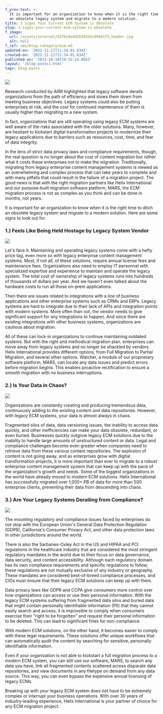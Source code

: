 ```yaml
---
f_prev-text: >-
  It is important for an organization to know when it is the right time to ditch
  an obsolete legacy system and migrate to a modern solution.
title: 3 Signs Your Current ECM System is Obsolete
slug: 3-signs-your-current-ecm-system-is-obsolete
f_image:
  url: /assets/external/637b5de4d2b34329c994d1f5_header.jpg
  alt: null
f_ref: cms/blog-category/ecm.md
updated-on: '2022-11-21T11:34:01.634Z'
created-on: '2022-11-21T11:34:01.634Z'
published-on: '2023-10-18T19:32:14.085Z'
layout: '[blog-posts].html'
tags: blog-posts
---
```


![](/assets/external/637b5de4d2b34329c994d1f5_header.jpg)

Research conducted by AIIM highlighted that legacy software derails organizations from the path of efficiency and slows them down from meeting business objectives. Legacy systems could also be putting enterprises at risk, and the cost for continued maintenance of them is usually higher than migrating to a new system.

In fact, organizations that are still operating using legacy ECM systems are well aware of the risks associated with the older solutions. Many, however, are hesitant to kickstart digital transformation projects to modernize their legacy applications due to barriers such as resources, cost, time, and fear of data integrity.

In the lens of strict data privacy laws and compliance requirements, though, the real question is no longer about the cost of content migration but rather what it costs these enterprises not to make the migration. Traditionally, migrating from legacy enterprise content management systems is viewed as an overwhelming and complex process that can take years to complete and with many pitfalls that could result in the failure of a migration project. The good news is that with the right migration partners like Helix International and our purpose-built migration software platform, MARS, the ECM migration process is not as complex as you think and can be done in months, not years.

It is important for an organization to know when it is the right time to ditch an obsolete legacy system and migrate to a modern solution. Here are some signs to look out for.

### 1.) Feels Like Being Held Hostage by Legacy System Vendor

![](/assets/external/637b61e98a55d69bc811c7c3_in-1.jpg)

Let's face it. Maintaining and operating legacy systems come with a hefty price tag, even more so with legacy enterprise content management systems. Most, if not all, of these solutions, require annual license fees and maintenance fees. Organizations also need to employ IT personnel with specialized expertise and experience to maintain and operate the legacy system. The total cost of ownership of legacy systems runs into hundreds of thousands of dollars per year. And we haven't even talked about the hardware costs to run all those on-prem applications.

Then there are issues related to integrations with a line of business applications and other enterprise systems such as CRMs and ERPs. Legacy systems are hard to integrate due to their lack of APIs and integration points with modern systems. More often than not, the vendor needs to give significant support for any integrations to happen. And since there are existing integrations with other business systems, organizations are cautious about migration.

All of these can lock-in organizations to continue maintaining outdated systems. But with the right and methodical migration plan, enterprises can move away from legacy systems and no longer be shackled by vendors. Helix International provides different options, from Full Migration to Partial Migration, and several other options. Watcher, a module of our proprietary software platform, MARS, can locate any data issues and predict errors before migration begins. This enables proactive rectification to ensure a smooth migration with no business interruptions.

### 2.) Is Your Data in Chaos?

![](/assets/external/637b62034d6ce08984968b5d_in-2.jpg)

Organizations are constantly creating and producing tremendous data, continuously adding to the existing content and data repositories. However, with legacy ECM systems, your data is almost always in chaos.

Fragmented silos of data, data versioning issues, the inability to access data quickly, and other inefficiencies can make your data obsolete, redundant, or even buried. Businesses quickly outgrow legacy ECM solutions due to the inability to handle large amounts of unstructured content or data. Legal and compliance challenges become even greater when companies need to retrieve data from these various content repositories. The explosion of content is not going away, and as enterprises grow with digital transformation projects, it is more important than ever to migrate to a robust enterprise content management system that can keep up with the pace of the organization's growth and needs. Some of the biggest organizations in the world have already moved to modern ECM solutions. Helix International has successfully migrated over 1,000+ PB of data for more than 500 enterprise clients, preventing their data from descending into chaos.

### 3.) Are Your Legacy Systems Derailing from Compliance?

![](/assets/external/637b62164d6ce05a6f968c12_in-3.jpg)

The mounting regulatory and compliance issues faced by enterprises do not stop with the European Union's General Data Protection Regulation (GDPR), California's Consumer Privacy Act, and other data protection laws in other jurisdictions around the world.

There is also the Sarbanes-Oxley Act in the US and HIPAA and PCI regulations in the healthcare industry that are considered the most stringent regulatory mandates in the world due to their focus on data governance, data security, and content accessibility. Although each regulatory domain has its own compliance requirements and specific regulations to follow, these regulations are not mutually exclusive of any industry or geography. These mandates are considered best-of-breed compliance processes, and CIOs must ensure that their legacy ECM solutions can keep up with them.

Data privacy laws like GDPR and CCPA give consumers more control over how organizations can access or use their personal information. With the legacy ECM systems suffering from fragmented data silos and buried data that might contain personally identifiable information (PII) that they cannot easily search and access, it is impossible to comply when consumers exercise their "right to be forgotten" and request their personal information to be deleted. This can lead to significant fines for non-compliance.

With modern ECM solutions, on the other hand, it becomes easier to comply with these legal requirements. These solutions offer unique workflows that can automatically audit the content by searching for sensitive, personally identifiable information.

Even if your organization is not able to kickstart a full migration process to a modern ECM system, you can still use our software, MARS, to search any data you have, link all fragmented contents scattered across disparate data repositories, and view documents in any filetype on demand from any data source. This way, you can even bypass the expensive annual licensing of legacy ECMs.

Breaking up with your legacy ECM system does not have to be extremely complex or interrupt your business operations. With over 30 years of industry-leading experience, Helix International is your partner of choice for any ECM migration project.

‍
